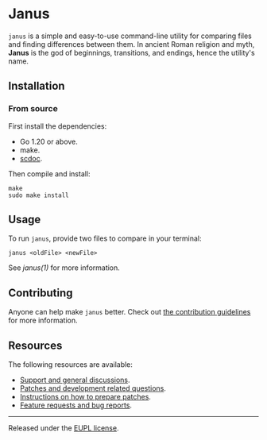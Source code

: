 # Janus

`janus` is a simple and easy-to-use command-line utility for comparing
files and finding differences between them. In ancient Roman religion
and myth, **Janus** is the god of beginnings, transitions, and endings,
hence the utility's name.

## Installation

### From source

First install the dependencies:

- Go 1.20 or above.
- make.
- [scdoc](https://git.sr.ht/~sircmpwn/scdoc).

Then compile and install:

```console
make
sudo make install
```

## Usage

To run `janus`, provide two files to compare in your terminal:

```console
janus <oldFile> <newFile>
```

See _janus(1)_ for more information.

## Contributing

Anyone can help make `janus` better. Check out [the contribution
guidelines](https://git.sr.ht/~jamesponddotco/janus/tree/trunk/item/CONTRIBUTING.md)
for more information.

## Resources

The following resources are available:

- [Support and general discussions](https://lists.sr.ht/~jamesponddotco/janus-discuss).
- [Patches and development related questions](https://lists.sr.ht/~jamesponddotco/janus-devel).
- [Instructions on how to prepare patches](https://git-send-email.io/).
- [Feature requests and bug reports](https://todo.sr.ht/~jamesponddotco/janus).

---

Released under the [EUPL license](LICENSE.md).
